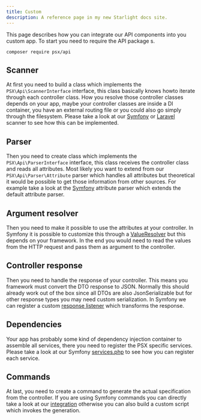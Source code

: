```yaml
---
title: Custom
description: A reference page in my new Starlight docs site.
---
```


This page describes how you can integrate our API components into you custom app.
To start you need to require the API package s.

```
composer require psx/api
```

## Scanner

At first you need to build a class which implements the `PSX\Api\ScannerInterface` interface,
this class basically knows howto iterate through each controller class. How you resolve those
controller classes depends on your app, maybe your controller classes are inside
a DI container, you have an external routing file or you could also go simply
through the filesystem. Please take a look at our [Symfony](https://github.com/apioo/psx-api-bundle/blob/main/src/Api/Scanner/RouterScanner.php)
or [Laravel](https://github.com/apioo/psx-api-laravel/blob/main/src/Api/Scanner/RouterScanner.php)
scanner to see how this can be implemented.

## Parser

Then you need to create class which implements the `PSX\Api\ParserInterface` interface, this
class receives the controller class and reads all attributes. Most likely you want to
extend from our `PSX\Api\Parser\Attribute` parser which handles all attributes but theoretical
it would be possible to get those information from other sources. For example take a look
at the [Symfony](https://github.com/apioo/psx-api-bundle/blob/main/src/Api/Parser/SymfonyAttribute.php)
attribute parser which extends the default attribute parser.

## Argument resolver

Then you need to make it possible to use the attributes at your controller. In Symfony
it is possible to customize this through a [ValueResolver](https://github.com/apioo/psx-api-bundle/blob/main/src/ArgumentResolver/ValueResolver.php)
but this depends on your framework. In the end you would need to read the values from the
HTTP request and pass them as argument to the controller.

## Controller response

Then you need to handle the response of your controller. This means you framework must
convert the DTO response to JSON. Normally this should already work out of the box since all
DTOs are also JsonSerializable but for other response types you may need custom serialization.
In Symfony we can register a custom [response listener](https://github.com/apioo/psx-api-bundle/blob/main/src/EventListener/SerializeResponseListener.php)
which transforms the response.

## Dependencies

Your app has probably some kind of dependency injection container to assemble all services,
there you need to register the PSX specific services. Please take a look at our Symfony
[services.php](https://github.com/apioo/psx-api-bundle/blob/main/config/services.php)
to see how you can register each service.

## Commands

At last, you need to create a command to generate the actual specification from the controller.
If you are using Symfony commands you can directly take a look at our [integration](https://github.com/apioo/psx-api-bundle/blob/main/src/Command/SdkCommand.php)
otherwise you can also build a custom script which invokes the generation.
